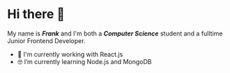 # Hi there 👋
My name is ***Frank*** and I'm both a ***Computer Science*** student and a fulltime Junior Frontend Developer.
- 💼 I'm currently working with React.js
- 🤓 I’m currently learning Node.js and MongoDB

<!--
**fepu08/fepu08** is a ✨ _special_ ✨ repository because its `README.md` (this file) appears on your GitHub profile.

Here are some ideas to get you started:

- 🔭 I’m currently working on ...
- 🌱 I’m currently learning ...
- 👯 I’m looking to collaborate on ...
- 🤔 I’m looking for help with ...
- 💬 Ask me about ...
- 📫 How to reach me: ...
- 😄 Pronouns: ...
- ⚡ Fun fact: ...
-->
